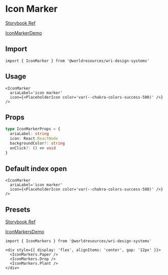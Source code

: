 # Icon Marker

[Storybook Ref](https://wri.github.io/wri-design-systems/?path=/docs/geospatial-icon-marker--docs)

[IconMarkerDemo](https://github.com/wri/wri-design-systems/blob/main/src/components/Geospatial/IconMarker/IconMarkerDemo.tsx)

## Import

```tsx
import { IconMarker } from '@worldresources/wri-design-systems'
```

## Usage

```tsx
<IconMarker
  ariaLabel='icon marker'
  icon={<PlaceholderIcon color='var(--chakra-colors-success-500)' />}
/>
```

## Props

```ts
type IconMarkerProps = {
  ariaLabel: string
  icon: React.ReactNode
  backgroundColor?: string
  onClick?: () => void
}
```

## Default index open

```tsx
<IconMarker
  ariaLabel='icon marker'
  icon={<PlaceholderIcon color='var(--chakra-colors-success-500)' />}
/>
```

## Presets

[Storybook Ref](https://wri.github.io/wri-design-systems/?path=/docs/geospatial-icon-marker-presets-icon-markers--docs)

[IconMarkersDemo](https://github.com/wri/wri-design-systems/blob/main/src/components/Geospatial/IconMarker/IconMarkerDemo.tsx)

```tsx
import { IconMarkers } from '@worldresources/wri-design-systems'
```

```tsx
<div style={{ display: 'flex', alignItems: 'center', gap: '12px' }}>
  <IconMarkers.Paper />
  <IconMarkers.Drop />
  <IconMarkers.Plant />
</div>
```

